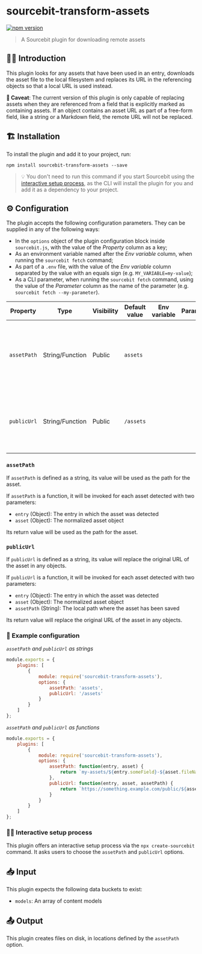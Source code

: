# sourcebit-transform-assets

[![npm version](https://badge.fury.io/js/sourcebit-transform-assets.svg)](https://badge.fury.io/js/sourcebit-transform-assets)

> A Sourcebit plugin for downloading remote assets

## 👩‍🏫 Introduction

This plugin looks for any assets that have been used in an entry, downloads the asset file to the local filesystem and replaces its URL in the referencing objects so that a local URL is used instead.

**🚨 Caveat**: The current version of this plugin is only capable of replacing assets when they are referenced from a field that is explicitly marked as containing assets. If an object contains an asset URL as part of a free-form field, like a string or a Markdown field, the remote URL will not be replaced.

## 🏗 Installation

To install the plugin and add it to your project, run:

```
npm install sourcebit-transform-assets --save
```

> 💡 You don't need to run this command if you start Sourcebit using the [interactive setup process](#%EF%B8%8F-interactive-setup-process), as the CLI will install the plugin for you and add it as a dependency to your project.

## ⚙️ Configuration

The plugin accepts the following configuration parameters. They can be supplied in any of the following ways:

-   In the `options` object of the plugin configuration block inside `sourcebit.js`, with the value of the _Property_ column as a key;
-   As an environment variable named after the _Env variable_ column, when running the `sourcebit fetch` command;
-   As part of a `.env` file, with the value of the _Env variable_ column separated by the value with an equals sign (e.g. `MY_VARIABLE=my-value`);
-   As a CLI parameter, when running the `sourcebit fetch` command, using the value of the _Parameter_ column as the name of the parameter (e.g. `sourcebit fetch --my-parameter`).

| Property    | Type            | Visibility | Default value | Env variable | Parameter | Description                                                                                       |
| ----------- | --------------- | ---------- | ------------- | ------------ | --------- | ------------------------------------------------------------------------------------------------- |
| `assetPath` | String/Function | Public     | `assets`      |              |           | A function that determines the full path for each asset detected (see [`assetPath`](#assetpath)). |
| `publicUrl` | String/Function | Public     | `/assets`     |              |           | A function that determines the public URL for each asset (see [`publicUrl`](#publicUrl)).         |

### `assetPath`

If `assetPath` is defined as a string, its value will be used as the path for the asset.

If `assetPath` is a function, it will be invoked for each asset detected with two parameters:

-   `entry` (Object): The entry in which the asset was detected
-   `asset` (Object): The normalized asset object

Its return value will be used as the path for the asset.

### `publicUrl`

If `publicUrl` is defined as a string, its value will replace the original URL of the asset in any objects.

If `publicUrl` is a function, it will be invoked for each asset detected with two parameters:

-   `entry` (Object): The entry in which the asset was detected
-   `asset` (Object): The normalized asset object
-   `assetPath` (String): The local path where the asset has been saved

Its return value will replace the original URL of the asset in any objects.

### 👀 Example configuration

_`assetPath` and `publicUrl` as strings_

```js
module.exports = {
    plugins: [
        {
            module: require('sourcebit-transform-assets'),
            options: {
                assetPath: 'assets',
                publicUrl: '/assets'
            }
        }
    ]
};
```

_`assetPath` and `publicUrl` as functions_

```js
module.exports = {
    plugins: [
        {
            module: require('sourcebit-transform-assets'),
            options: {
                assetPath: function(entry, asset) {
                    return `my-assets/${entry.someField}-${asset.fileName}`;
                },
                publicUrl: function(entry, asset, assetPath) {
                    return `https://something.example.com/public/${assetPath}`;
                }
            }
        }
    ]
};
```

### 🧞‍♂️ Interactive setup process

This plugin offers an interactive setup process via the `npx create-sourcebit` command. It asks users to choose the `assetPath` and `publicUrl` options.

## 📥 Input

This plugin expects the following data buckets to exist:

-   `models`: An array of content models

## 📤 Output

This plugin creates files on disk, in locations defined by the `assetPath` option.
